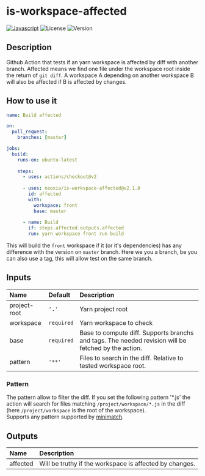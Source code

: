 # is-workspace-affected
[![Javascript](https://github.com/neoxia/is-workspace-affected/actions/workflows/javascript.yml/badge.svg)](https://github.com/neoxia/is-workspace-affected/actions/workflows/javascript.yml)
![License](https://img.shields.io/github/license/julien-capellari/is-workspace-affected)
![Version](https://img.shields.io/github/v/release/julien-capellari/is-workspace-affected)

## Description
Github Action that tests if an yarn workspace is affected by diff with another branch. Affected means we find one file under the workspace root
inside the return of `git diff`. A workspace A depending on another workspace B will also be affected if B is affected by changes.

## How to use it
```yaml
name: Build affected

on:
  pull_request:
    branches: [master]

jobs:
  build:
    runs-on: ubuntu-latest
    
    steps:
      - uses: actions/checkout@v2
      
      - uses: neoxia/is-workspace-affected@v2.1.0
        id: affected
        with:
          workspace: front
          base: master
      
      - name: Build
        if: steps.affected.outputs.affected
        run: yarn workspace front run build
```

This will build the `front` workspace if it (or it's dependencies) has any difference with the version on `master` branch.
Here we you a branch, be you can also use a tag, this will allow test on the same branch.

## Inputs
| Name         | Default    | Description                                                                                         |
|:-------------|:-----------|:----------------------------------------------------------------------------------------------------|
| project-root | `'.'`      | Yarn project root                                                                                   |
| workspace    | `required` | Yarn workspace to check                                                                             |
| base         | `required` | Base to compute diff. Supports branchs and tags. The needed revision will be fetched by the action. |
| pattern      | `'**'`     | Files to search in the diff. Relative to tested workspace root.                                     |

### Pattern
The pattern allow to filter the diff. If you set the following pattern '\*.js' the action will search for files matching `/project/workspace/*.js` in the diff (here `/project/workspace` is the root of the workspace).<br />
Supports any pattern supported by [minimatch](https://www.npmjs.com/package/minimatch).

## Outputs
| Name     | Description                                             |
|:---------|:--------------------------------------------------------|
| affected | Will be truthy if the workspace is affected by changes. |
